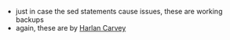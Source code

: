 - just in case the sed statements cause issues, these are working backups
- again, these are by [Harlan Carvey](https://github.com/keydet89)
